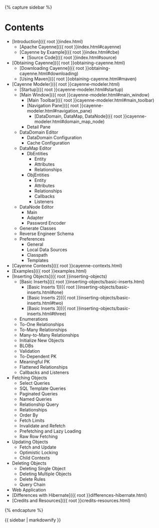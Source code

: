 <!---
The sidebar is included by the page layout.  Because included
files are not processed through Markdown syntax, the content
is captured in the 'sidebar' variable, then ran through the
'markdownify' plugin at the bottom to translate Markdown to
HTML in the included layout.
-->

{% capture sidebar %}

# Contents

* [Introduction]({{ root }}index.html)
  * [Apache Cayenne]({{ root }}index.html#cayenne)
  * [Cayenne by Example]({{ root }}index.html#cbe)
    * [Source Code]({{ root }}index.html#source)
* [Obtaining Cayenne]({{ root }}obtaining-cayenne.html)
  * [Downloading Cayenne]({{ root }}obtaining-cayenne.html#downloading)
  * [Using Maven]({{ root }}obtaining-cayenne.html#maven)
* [Cayenne Modeler]({{ root }}cayenne-modeler.html)
  * [Startup]({{ root }}cayenne-modeler.html#startup)
  * [Main Window]({{ root }}cayenne-modeler.html#main_window)
    * [Main Toolbar]({{ root }}cayenne-modeler.html#main_toolbar)
    * [Navigation Pane]({{ root }}cayenne-modeler.html#navigation_pane)
      * [DataDomain, DataMap, DataNode]({{ root }}cayenne-modeler.html#domain_map_node)
    * Detail Pane
  * DataDomain Editor
    * DataDomain Configuration
    * Cache Configuration
  * DataMap Editor
    * DbEntities
      * Entity
      * Attributes
      * Relationships
    * ObjEntities
      * Entity
      * Attributes
      * Relationships
      * Callbacks
      * Listeners
  * DataNode Editor
    * Main
    * Adapter
    * Password Encoder
  * Generate Classes
  * Reverse Engineer Schema
  * Preferences
    * General
    * Local Data Sources
    * Classpath
    * Templates
* [Cayenne Contexts]({{ root }}cayenne-contexts.html)
* [Examples]({{ root }}examples.html)
* [Inserting Objects]({{ root }}inserting-objects)
  * [Basic Inserts]({{ root }}inserting-objects/basic-inserts.html)
    * [Basic Inserts 1]({{ root }}inserting-objects/basic-inserts.html#one)
    * [Basic Inserts 2]({{ root }}inserting-objects/basic-inserts.html#two)
    * [Basic Inserts 3]({{ root }}inserting-objects/basic-inserts.html#three)
  * Enumerations
  * To-One Relationships
  * To-Many Relationships
  * Many-to-Many Relationships
  * Initialize New Objects
  * BLOBs
  * Validation
  * To-Dependent PK
  * Meaningful PK
  * Flattened Relationships
  * Callbacks and Listeners
* Fetching Objects
  * Select Queries
  * SQL Template Queries
  * Paginated Queries
  * Named Queries
  * Relationship Query
  * Relationships
  * Order By
  * Fetch Limits
  * Invalidate and Refetch
  * Prefetching and Lazy Loading
  * Raw Row Fetching
* Updating Objects
  * Fetch and Update
  * Optimistic Locking
  * Child Contexts
* Deleting Objects
  * Deleting Single Object
  * Deleting Multiple Objects
  * Delete Rules
  * Query Chain
* Web Application
* [Differences with Hibernate]({{ root }}differences-hibernate.html)
* [Credits and Resources]({{ root }}credits-resources.html)

{% endcapture %}

{{ sidebar | markdownify }}
